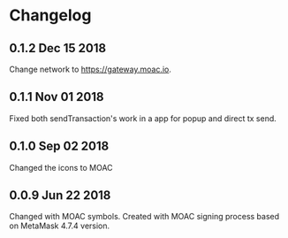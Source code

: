 # Changelog

## 0.1.2 Dec 15 2018
Change network to https://gateway.moac.io. 

## 0.1.1 Nov 01 2018
Fixed both sendTransaction's work in a app for popup and direct tx
 send.

## 0.1.0 Sep 02 2018
Changed the icons to MOAC

## 0.0.9 Jun 22 2018
Changed with MOAC symbols.
Created with MOAC signing process based on MetaMask 4.7.4 version.

